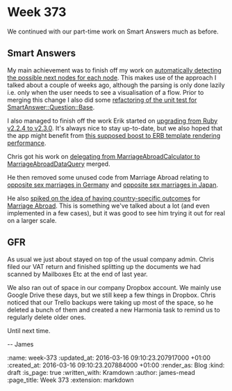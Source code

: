 Week 373
========

We continued with our part-time work on Smart Answers much as before.

## Smart Answers

My main achievement was to finish off my work on [automatically detecting the possible next nodes for each node][pr-2343]. This makes use of the approach I talked about a couple of weeks ago, although the parsing is only done lazily i.e. only when the user needs to see a visualisation of a flow. Prior to merging this change I also did some [refactoring of the unit test for SmartAnswer::Question::Base][pr-2340].

I also managed to finish off the work Erik started on [upgrading from Ruby v2.2.4 to v2.3.0][pr-2345]. It's always nice to stay up-to-date, but we also hoped that the app might benefit from [this supposed boost to ERB template rendering performance][rails-erb-template-rendering-performance].

Chris got his work on [delegating from MarriageAbroadCalculator to MarriageAbroadDataQuery][pr-2346] merged.

He then removed some unused code from Marriage Abroad relating to [opposite sex marriages in Germany][pr-2352] and [opposite sex marriages in Japan][pr-2349].

He also [spiked on the idea of having country-specific outcomes][pr-2354] for [Marriage Abroad][]. This is something we've talked about a lot (and even implemented in a few cases), but it was good to see him trying it out for real on a larger scale.

## GFR

As usual we just about stayed on top of the usual company admin. Chris filed our VAT return and finished splitting up the documents we had scanned by Mailboxes Etc at the end of last year.

We also ran out of space in our company Dropbox account. We mainly use Google Drive these days, but we still keep a few things in Dropbox. Chris noticed that our Trello backups were taking up most of the space, so he deleted a bunch of them and created a new Harmonia task to remind us to regularly delete older ones.

Until next time.

-- James

[pr-2351]: https://github.com/alphagov/smart-answers/pull/2351
[pr-2345]: https://github.com/alphagov/smart-answers/pull/2345
[pr-2343]: https://github.com/alphagov/smart-answers/pull/2343
[pr-2340]: https://github.com/alphagov/smart-answers/pull/2340
[pr-2352]: https://github.com/alphagov/smart-answers/pull/2352
[pr-2354]: https://github.com/alphagov/smart-answers/pull/2354
[pr-2349]: https://github.com/alphagov/smart-answers/pull/2349
[pr-2346]: https://github.com/alphagov/smart-answers/pull/2346


[rails-erb-template-rendering-performance]: http://ruby-performance-book.com/blog/2016/02/is-ruby-2-3-faster-rails-erb-template-rendering-performance.html
[Marriage Abroad]: https://www.gov.uk/marriage-abroad

:name: week-373
:updated_at: 2016-03-16 09:10:23.207917000 +01:00
:created_at: 2016-03-16 09:10:23.207884000 +01:00
:render_as: Blog
:kind: draft
:is_page: true
:written_with: Kramdown
:author: james-mead
:page_title: Week 373
:extension: markdown

